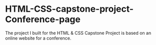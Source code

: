 # HTML-CSS-capstone-project-Conference-page
The project I built for the HTML &amp; CSS Capstone Project is based on an online website for a conference.
